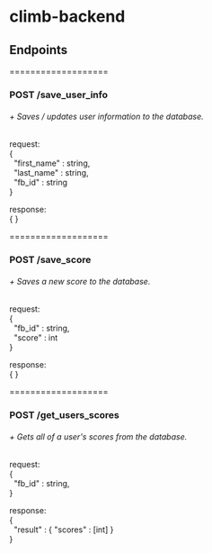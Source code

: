 # climb-backend

## Endpoints

===================
### POST /save_user_info
###### + Saves / updates user information to the database.
request:  
{  
&nbsp;&nbsp;"first_name"  :   string,  
&nbsp;&nbsp;"last_name"   :   string,  
&nbsp;&nbsp;"fb_id"       :   string  
}  

response:  
{ }  

===================
### POST /save_score
###### + Saves a new score to the database.
request:  
{  
&nbsp;&nbsp;"fb_id"  :   string,  
&nbsp;&nbsp;"score"   :   int  
}  

response:  
{ }  

===================
### POST /get_users_scores
###### + Gets all of a user's scores from the database.
request:  
{  
&nbsp;&nbsp;"fb_id"  :   string,  
}  

response:  
{  
&nbsp;&nbsp;"result"   :  {   "scores"   :   [int]  }  
}  
